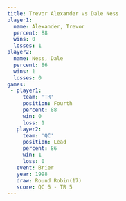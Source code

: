 ```yaml
---
title: Trevor Alexander vs Dale Ness
player1:                 
  name: Alexander, Trevor
  percent: 88            
  wins: 0                
  losses: 1              
player2:                 
  name: Ness, Dale       
  percent: 86            
  wins: 1                
  losses: 0              
games:
 - player1:          
     team: 'TR'      
     position: Fourth
     percent: 88     
     win: 0          
     loss: 1         
   player2:        
     team: 'QC'    
     position: Lead
     percent: 86   
     win: 1        
     loss: 0       
   event: Brier         
   year: 1998           
   draw: Round Robin(17)
   score: QC 6 - TR 5   
---
```


